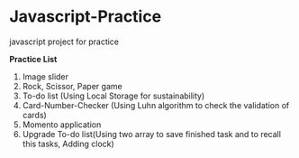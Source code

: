 # Javascript-Practice
 javascript project for practice

**Practice List**   
1. Image slider
2. Rock, Scissor, Paper game
3. To-do list (Using Local Storage for sustainability)
4. Card-Number-Checker (Using Luhn algorithm to check the validation of cards)
5. Momento application
6. Upgrade To-do list(Using two array to save finished task and to recall this tasks, Adding clock) 
